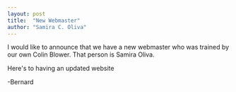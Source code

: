 ```yaml
---
layout: post
title:  "New Webmaster"
author: "Samira C. Oliva"
---
```


I would like to announce that we have a new webmaster who was trained by our own Colin Blower. That person is Samira Oliva.

Here's to having an updated website

-Bernard


